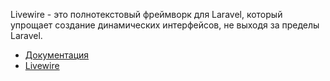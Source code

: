 Livewire - это полнотекстовый фреймворк для Laravel, который упрощает создание динамических интерфейсов, 
не выходя за пределы Laravel.

[//]: # "materials"

- [Документация](https://laravel-livewire.com/)
- [Livewire](https://www.youtube.com/playlist?list=PLTucyHptHtTmr5m18mxq-3QIRcaU9SyDF)

[//]: # "/materials"
